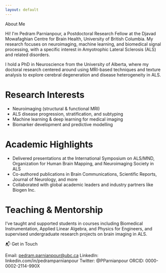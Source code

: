 ```yaml
---
layout: default
---
```


About Me

Hi! I'm Pedram Parnianpour, a Postdoctoral Research Fellow at the Djavad Mowafaghian Centre for Brain Health, University of British Columbia. My research focuses on neuroimaging, machine learning, and biomedical signal processing, with a specific interest in Amyotrophic Lateral Sclerosis (ALS) and related disorders.

I hold a PhD in Neuroscience from the University of Alberta, where my doctoral research centered around using MRI-based techniques and texture analysis to explore cerebral degeneration and disease heterogeneity in ALS.

# Research Interests

- Neuroimaging (structural & functional MRI)
- ALS disease progression, stratification, and subtyping
- Machine learning & deep learning for medical imaging
- Biomarker development and predictive modelling

# Academic Highlights

- Delivered presentations at the International Symposium on ALS/MND, Organization for Human Brain Mapping, and Neuroimaging Society in ALS
- Co-authored publications in Brain Communications, Scientific Reports, Journal of Neurology, and more
- Collaborated with global academic leaders and industry partners like Biogen Inc.

# Teaching & Mentorship

I’ve taught and supported students in courses including Biomedical Instrumentation, Applied Linear Algebra, and Physics for Engineers, and supervised undergraduate research projects on brain imaging in ALS.

📬 Get in Touch

Email: pedram.parnianpour@ubc.ca
LinkedIn: linkedin.com/in/pedramparnianpour
Twitter: @PParnianpour
ORCID: 0000-0002-2114-990X
